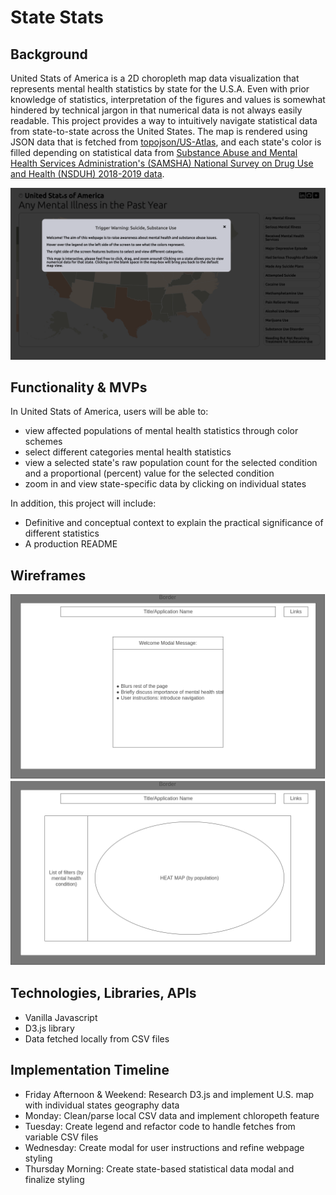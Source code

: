 # State Stats
## Background
United Stats of America is a 2D choropleth map data visualization that represents mental health statistics by state for the U.S.A. Even with prior knowledge of statistics, interpretation of the figures and values is somewhat hindered by technical jargon in that numerical data is not always easily readable. This project provides a way to intuitively navigate statistical data from state-to-state across the United States. The map is rendered using JSON data that is fetched from [topojson/US-Atlas]("https://github.com/topojson/us-atlas"), and each state's color is filled depending on statistical data from [Substance Abuse and Mental Health Services Administration's (SAMSHA) National Survey on Drug Use and Health (NSDUH) 2018-2019 data]("https://www.samhsa.gov/data/data-we-collect/nsduh-national-survey-drug-use-and-health").

![Splashpage](./splash_screenshot.png)

## Functionality & MVPs
In United Stats of America, users will be able to:

* view affected populations of mental health statistics through color schemes
* select different categories mental health statistics
* view a selected state's raw population count for the selected condition and a proportional (percent) value for the selected condition
* zoom in and view state-specific data by clicking on individual states


In addition, this project will include:

* Definitive and conceptual context to explain the practical significance of different statistics
* A production README


## Wireframes
![Homepage](./Homepage.png)
![Index](./Index.png)


## Technologies, Libraries, APIs
* Vanilla Javascript
* D3.js library
* Data fetched locally from CSV files

## Implementation Timeline
* Friday Afternoon & Weekend: Research D3.js and implement U.S. map with individual states geography data
* Monday: Clean/parse local CSV data and implement chloropeth feature
* Tuesday: Create legend and refactor code to handle fetches from variable CSV files
* Wednesday: Create modal for user instructions and refine webpage styling
* Thursday Morning: Create state-based statistical data modal and finalize styling